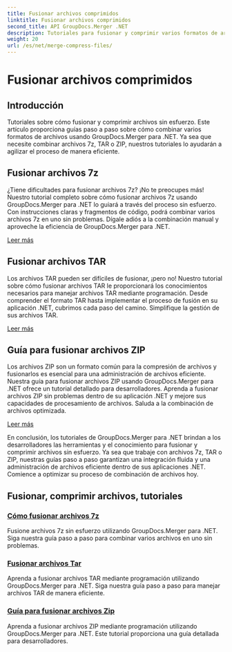 ```yaml
---
title: Fusionar archivos comprimidos
linktitle: Fusionar archivos comprimidos
second_title: API GroupDocs.Merger .NET
description: Tutoriales para fusionar y comprimir varios formatos de archivos sin esfuerzo. Aprenda a combinar archivos 7z, TAR y ZIP sin problemas con nuestras guías paso a paso.
weight: 20
url: /es/net/merge-compress-files/
---
```


# Fusionar archivos comprimidos

## Introducción


Tutoriales sobre cómo fusionar y comprimir archivos sin esfuerzo. Este artículo proporciona guías paso a paso sobre cómo combinar varios formatos de archivos usando GroupDocs.Merger para .NET. Ya sea que necesite combinar archivos 7z, TAR o ZIP, nuestros tutoriales lo ayudarán a agilizar el proceso de manera eficiente.

## Fusionar archivos 7z

¿Tiene dificultades para fusionar archivos 7z? ¡No te preocupes más! Nuestro tutorial completo sobre cómo fusionar archivos 7z usando GroupDocs.Merger para .NET lo guiará a través del proceso sin esfuerzo. Con instrucciones claras y fragmentos de código, podrá combinar varios archivos 7z en uno sin problemas. Dígale adiós a la combinación manual y aproveche la eficiencia de GroupDocs.Merger para .NET.

[Leer más](./merge-7z-files/)

## Fusionar archivos TAR

Los archivos TAR pueden ser difíciles de fusionar, ¡pero no! Nuestro tutorial sobre cómo fusionar archivos TAR le proporcionará los conocimientos necesarios para manejar archivos TAR mediante programación. Desde comprender el formato TAR hasta implementar el proceso de fusión en su aplicación .NET, cubrimos cada paso del camino. Simplifique la gestión de sus archivos TAR.

[Leer más](./merging-tar-files/)

## Guía para fusionar archivos ZIP

Los archivos ZIP son un formato común para la compresión de archivos y fusionarlos es esencial para una administración de archivos eficiente. Nuestra guía para fusionar archivos ZIP usando GroupDocs.Merger para .NET ofrece un tutorial detallado para desarrolladores. Aprenda a fusionar archivos ZIP sin problemas dentro de su aplicación .NET y mejore sus capacidades de procesamiento de archivos. Saluda a la combinación de archivos optimizada.

[Leer más](./guide-merging-zip-files/)

En conclusión, los tutoriales de GroupDocs.Merger para .NET brindan a los desarrolladores las herramientas y el conocimiento para fusionar y comprimir archivos sin esfuerzo. Ya sea que trabaje con archivos 7z, TAR o ZIP, nuestras guías paso a paso garantizan una integración fluida y una administración de archivos eficiente dentro de sus aplicaciones .NET. Comience a optimizar su proceso de combinación de archivos hoy.
## Fusionar, comprimir archivos, tutoriales
### [Cómo fusionar archivos 7z](./merge-7z-files/)
Fusione archivos 7z sin esfuerzo utilizando GroupDocs.Merger para .NET. Siga nuestra guía paso a paso para combinar varios archivos en uno sin problemas.
### [Fusionar archivos Tar](./merging-tar-files/)
Aprenda a fusionar archivos TAR mediante programación utilizando GroupDocs.Merger para .NET. Siga nuestra guía paso a paso para manejar archivos TAR de manera eficiente.
### [Guía para fusionar archivos Zip](./guide-merging-zip-files/)
Aprenda a fusionar archivos ZIP mediante programación utilizando GroupDocs.Merger para .NET. Este tutorial proporciona una guía detallada para desarrolladores.